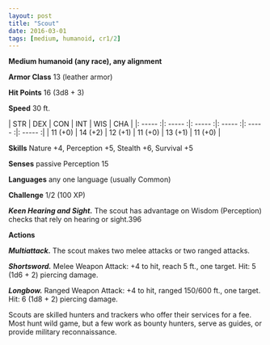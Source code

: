 ```yaml
---
layout: post
title: "Scout"
date: 2016-03-01
tags: [medium, humanoid, cr1/2]
---
```


**Medium humanoid (any race), any alignment**

**Armor Class** 13 (leather armor)

**Hit Points** 16 (3d8 + 3)

**Speed** 30 ft.

|   STR   |   DEX   |   CON   |   INT   |   WIS   |   CHA   |
|: ----- :|: ----- :|: ----- :|: ----- :|: ----- :|: ----- :|
| 11 (+0) | 14 (+2) | 12 (+1) | 11 (+0) | 13 (+1) | 11 (+0) |

**Skills** Nature +4, Perception +5, Stealth +6, Survival +5 

**Senses** passive Perception 15 

**Languages** any one language (usually Common) 

**Challenge** 1/2 (100 XP)

***Keen Hearing and Sight.*** The scout has advantage on Wisdom (Perception) checks that rely on hearing or sight.396 

**Actions** 

***Multiattack.*** The scout makes two melee attacks or two ranged attacks. 

***Shortsword.*** Melee Weapon Attack: +4 to hit, reach 5 ft., one target. Hit: 5 (1d6 + 2) piercing damage. 

***Longbow.*** Ranged Weapon Attack: +4 to hit, ranged 150/600 ft., one target. Hit: 6 (1d8 + 2) piercing damage. 

Scouts are skilled hunters and trackers who offer their services for a fee. Most hunt wild game, but a few work as bounty hunters, serve as guides, or provide military reconnaissance.